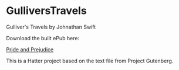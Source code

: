 GulliversTravels
================

Gulliver's Travels by Johnathan Swift

Download the built ePub here:

<a href='https://github.com/baldmountain/PrideAndPrejudice/raw/master/Pride%20and%20Prejudice%20-%20Jane%20Austen.epub'>Pride and Prejudice</a>

This is a Hatter project based on the text file from Project Gutenberg.
